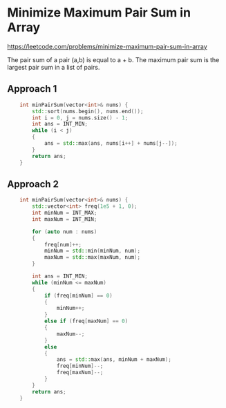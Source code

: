 # Minimize Maximum Pair Sum in Array

https://leetcode.com/problems/minimize-maximum-pair-sum-in-array

The pair sum of a pair (a,b) is equal to a + b. The maximum pair sum is the largest pair sum in a list of pairs.

## Approach 1

``` C++
    int minPairSum(vector<int>& nums) {
        std::sort(nums.begin(), nums.end());
        int i = 0, j = nums.size() - 1;
        int ans = INT_MIN;
        while (i < j)
        {
            ans = std::max(ans, nums[i++] + nums[j--]);
        }
        return ans;
    }
```

## Approach 2

``` C++
    int minPairSum(vector<int>& nums) {
        std::vector<int> freq(1e5 + 1, 0);
        int minNum = INT_MAX;
        int maxNum = INT_MIN;

        for (auto num : nums)
        {
            freq[num]++;
            minNum = std::min(minNum, num);
            maxNum = std::max(maxNum, num);
        }

        int ans = INT_MIN;
        while (minNum <= maxNum)
        {
            if (freq[minNum] == 0)
            {
                minNum++;
            }
            else if (freq[maxNum] == 0)
            {
                maxNum--;
            }
            else
            {
                ans = std::max(ans, minNum + maxNum);
                freq[minNum]--;
                freq[maxNum]--;
            }
        }
        return ans;
    }
```
